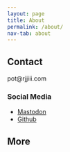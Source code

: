 ```yaml
---
layout: page
title: About
permalink: /about/
nav-tab: about
---
```




## Contact
<script type="text/javascript">
function codeAddress() {}
document.addEventListener('DOMContentLoaded', function() {
alert('ok');
const list = document.getElementById("e_69");
list.innerHTML = `test`;
}, false);
</script>
<span style="display:none">ex</span><span style="display:none">s</span><span id="e_69" style="unicode-bidi: bidi-override; direction: rtl;">moc.iiijjr@top</span><span style="display:none">son</span><span style="display:none" onload="codeAddress();">@yahoo.com</span><span style="display:none">example.com</span>

### Social Media

- <a rel="me" href="https://mastodon.lol/@rjjiii">Mastodon</a>
- <a href="https://github.com/rjjiii">Github</a>
  
## More
  

  

